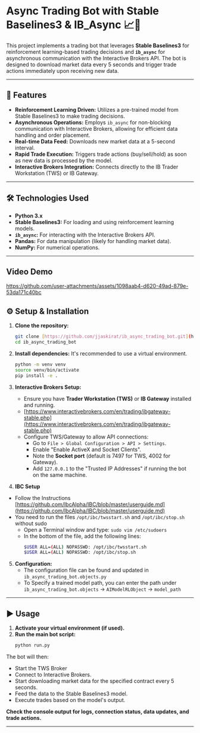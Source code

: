 # Async Trading Bot with Stable Baselines3 & IB_Async 📈🤖

This project implements a trading bot that leverages **Stable Baselines3** for reinforcement learning-based trading decisions and **`ib_async`** for asynchronous communication with the Interactive Brokers API.
The bot is designed to download market data every 5 seconds and trigger trade actions immediately upon receiving new data.

---

## 🚀 Features

* **Reinforcement Learning Driven:** Utilizes a pre-trained model from Stable Baselines3 to make trading decisions.
* **Asynchronous Operations:** Employs `ib_async` for non-blocking communication with Interactive Brokers, allowing for efficient data handling and order placement.
* **Real-time Data Feed:** Downloads new market data at a 5-second interval.
* **Rapid Trade Execution:** Triggers trade actions (buy/sell/hold) as soon as new data is processed by the model.
* **Interactive Brokers Integration:** Connects directly to the IB Trader Workstation (TWS) or IB Gateway.

---

## 🛠️ Technologies Used

* **Python 3.x**
* **Stable Baselines3:** For loading and using reinforcement learning models.
* **`ib_async`:** For interacting with the Interactive Brokers API.
* **Pandas:** For data manipulation (likely for handling market data).
* **NumPy:** For numerical operations.

---
## Video Demo
https://github.com/user-attachments/assets/1098aab4-d620-49ad-879e-53da171c40bc

## ⚙️ Setup & Installation

1.  **Clone the repository:**
    ```bash
    git clone [https://github.com/jjaskirat/ib_async_trading_bot.git](https://github.com/jjaskirat/ib_async_trading_bot.git)
    cd ib_async_trading_bot
    ```

2.  **Install dependencies:**
    It's recommended to use a virtual environment.
    ```bash
    python -m venv venv
    source venv/bin/activate
    pip install -e .
    ```

3.  **Interactive Brokers Setup:**
    * Ensure you have **Trader Workstation (TWS)** or **IB Gateway** installed and running.
    * [https://www.interactivebrokers.com/en/trading/ibgateway-stable.php](https://www.interactivebrokers.com/en/trading/ibgateway-stable.php)
    * Configure TWS/Gateway to allow API connections:
        * Go to `File > Global Configuration > API > Settings`.
        * Enable "Enable ActiveX and Socket Clients".
        * Note the **Socket port** (default is 7497 for TWS, 4002 for Gateway).
        * Add `127.0.0.1` to the "Trusted IP Addresses" if running the bot on the same machine.
     
4.  **IBC Setup**
   * Follow the Instructions [https://github.com/IbcAlpha/IBC/blob/master/userguide.md](https://github.com/IbcAlpha/IBC/blob/master/userguide.md)
   * You need to run the files `/opt/ibc/twsstart.sh` and `/opt/ibc/stop.sh` without sudo
       * Open a Terminal window and type: `sudo vim /etc/sudoers`
       * In the bottom of the file, add the following lines:
         ```bash
         $USER ALL=(ALL) NOPASSWD: /opt/ibc/twsstart.sh
         $USER ALL=(ALL) NOPASSWD: /opt/ibc/stop.sh
         ```
5.  **Configuration:**
    * The configuration file can be found and updated in `ib_async_trading_bot.objects.py`
    * To Specify a trained model path, you can enter the path under  `ib_async_trading_bot.objects` -> `AIModelRLObject` -> `model_path`

---

## ▶️ Usage

1.  **Activate your virtual environment (if used).**
2.  **Run the main bot script:**
    ```bash
    python run.py
    ```

The bot will then:
* Start the TWS Broker
* Connect to Interactive Brokers.
* Start downloading market data for the specified contract every 5 seconds.
* Feed the data to the Stable Baselines3 model.
* Execute trades based on the model's output.

**Check the console output for logs, connection status, data updates, and trade actions.**

---

